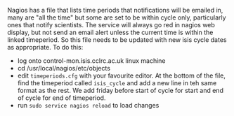 Nagios has a file that lists time periods that notifications will be emailed in, many are "all the time" but some are set to be within cycle only, particularly ones that notify scientists. The service will always go red in nagios web display, but not send an email alert unless the current time is within the linked timeperiod. So this file needs to be updated with new isis cycle dates as appropriate. To do this:  
* log onto control-mon.isis.cclrc.ac.uk linux machine
* cd /usr/local/nagios/etc/objects
* edit `timeperiods.cfg` with your favourite editor. At the bottom of the file, find the timeperiod called `isis_cycle` and add a new line in teh same format as the rest. We add friday before start of cycle for start and end of cycle for end of timeperiod. 
* run `sudo service nagios reload` to load changes

